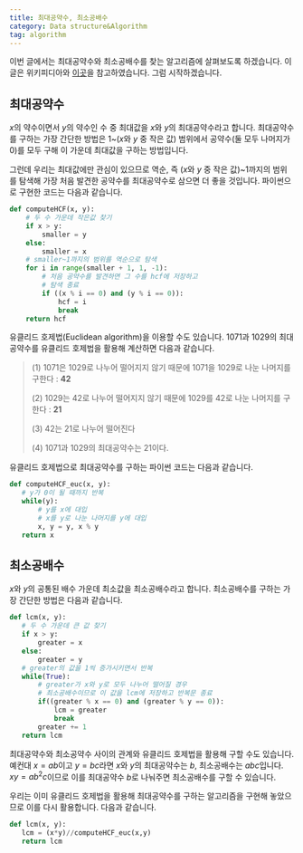 ```yaml
---
title: 최대공약수, 최소공배수
category: Data structure&Algorithm
tag: algorithm
---
```


이번 글에서는 최대공약수와 최소공배수를 찾는 알고리즘에 살펴보도록 하겠습니다. 이 글은 위키피디아와 [이곳](https://www.programiz.com/python-programming/examples/hcf)을 참고하였습니다. 그럼 시작하겠습니다.



## 최대공약수

$x$의 약수이면서 $y$의 약수인 수 중 최대값을 $x$와 $y$의 최대공약수라고 합니다. 최대공약수를 구하는 가장 간단한 방법은 1~($x$와 $y$ 중 작은 값) 범위에서 공약수(둘 모두 나머지가 0)를 모두 구해 이 가운데 최대값을 구하는 방법입니다. 

그런데 우리는 최대값에만 관심이 있으므로 역순, 즉 ($x$와 $y$ 중 작은 값)~1까지의 범위를 탐색해 가장 처음 발견한 공약수를 최대공약수로 삼으면 더 좋을 것입니다. 파이썬으로 구현한 코드는 다음과 같습니다.

```python
def computeHCF(x, y):
    # 두 수 가운데 작은값 찾기
    if x > y:
        smaller = y
    else:
        smaller = x
    # smaller~1까지의 범위를 역순으로 탐색
    for i in range(smaller + 1, 1, -1):
        # 처음 공약수를 발견하면 그 수를 hcf에 저장하고
        # 탐색 종료
        if ((x % i == 0) and (y % i == 0)):
            hcf = i
            break
    return hcf
```

유클리드 호제법(Euclidean algorithm)을 이용할 수도 있습니다. 1071과 1029의 최대공약수를 유클리드 호제법을 활용해 계산하면 다음과 같습니다.

> (1) 1071은 1029로 나누어 떨어지지 않기 때문에 1071을 1029로 나눈 나머지를 구한다 : **42**
>
> (2) 1029는 42로 나누어 떨어지지 않기 때문에 1029를 42로 나눈 나머지를 구한다 : **21**
>
> (3) 42는 21로 나누어 떨어진다
>
> (4) 1071과 1029의 최대공약수는 21이다.

유클리드 호제법으로 최대공약수를 구하는 파이썬 코드는 다음과 같습니다.

```python
def computeHCF_euc(x, y):
   # y가 0이 될 때까지 반복
   while(y):
       # y를 x에 대입
       # x를 y로 나눈 나머지를 y에 대입
       x, y = y, x % y
   return x
```







## 최소공배수

$x$와 $y$의 공통된 배수 가운데 최소값을 최소공배수라고 합니다. 최소공배수를 구하는 가장 간단한 방법은 다음과 같습니다.

```python
def lcm(x, y):
   # 두 수 가운데 큰 값 찾기
   if x > y:
       greater = x
   else:
       greater = y
   # greater의 값을 1씩 증가시키면서 반복
   while(True):
       # greater가 x와 y로 모두 나누어 떨어질 경우
       # 최소공배수이므로 이 값을 lcm에 저장하고 반복문 종료
       if((greater % x == 0) and (greater % y == 0)):
           lcm = greater
           break
       greater += 1
   return lcm
```

최대공약수와 최소공약수 사이의 관계와 유클리드 호제법을 활용해 구할 수도 있습니다. 예컨대 $x=ab$이고 $y=bc$라면 $x$와 $y$의 최대공약수는 $b$, 최소공배수는 $abc$입니다. $xy=ab^2c$이므로 이를 최대공약수 $b$로 나눠주면 최소공배수를 구할 수 있습니다. 

우리는 이미 유클리드 호제법을 활용해 최대공약수를 구하는 알고리즘을 구현해 놓았으므로 이를 다시 활용합니다. 다음과 같습니다.

```python
def lcm(x, y):
   lcm = (x*y)//computeHCF_euc(x,y)
   return lcm
```

